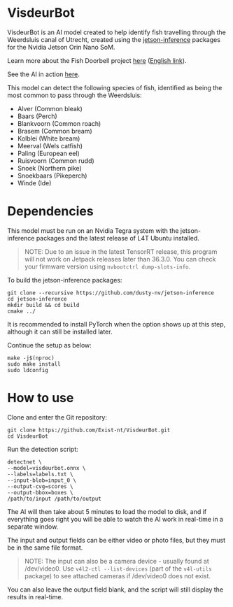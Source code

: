 # VisdeurBot

VisdeurBot is an AI model created to help identify fish travelling through the Weerdsluis canal of Utrecht, created using the [jetson-inference](https://github.com/dusty-nv/jetson-inference) packages for the Nvidia Jetson Orin Nano SoM.

Learn more about the Fish Doorbell project [here](https://visdeurbel.nl) ([English link](https://visdeurbel.nl/en)).

See the AI in action [here](https://xistnt.neocities.org/projects/visdeurbel.html).

This model can detect the following species of fish, identified as being the most common to pass through the Weerdsluis:
- Alver (Common bleak)
- Baars (Perch)
- Blankvoorn (Common roach)
- Brasem (Common bream)
- Kolblei (White bream)
- Meerval (Wels catfish)
- Paling (European eel)
- Ruisvoorn (Common rudd)
- Snoek (Northern pike)
- Snoekbaars (Pikeperch)
- Winde (Ide)
 
# Dependencies
This model must be run on an Nvidia Tegra system with the jetson-inference packages and the latest release of L4T Ubuntu installed.
> NOTE: Due to an issue in the latest TensorRT release, this program will not work on Jetpack releases later than 36.3.0. You can check your firmware version using `nvbootctrl dump-slots-info`.

To build the jetson-inference packages:
```
git clone --recursive https://github.com/dusty-nv/jetson-inference
cd jetson-inference
mkdir build && cd build
cmake ../
```
It is recommended to install PyTorch when the option shows up at this step, although it can still be installed later.

Continue the setup as below:
```
make -j$(nproc)
sudo make install
sudo ldconfig
```

# How to use
Clone and enter the Git repository: 
```
git clone https://github.com/Exist-nt/VisdeurBot.git
cd VisdeurBot
```

Run the detection script:
```
detectnet \
--model=visdeurbot.onnx \
--labels=labels.txt \
--input-blob=input_0 \
--output-cvg=scores \
--output-bbox=boxes \
/path/to/input /path/to/output
```

The AI will then take about 5 minutes to load the model to disk, and if everything goes right you will be able to watch the AI work in real-time in a separate window.

The input and output fields can be either video or photo files, but they must be in the same file format. 

> NOTE: The input can also be a camera device - usually found at /dev/video0. Use `v4l2-ctl --list-devices` (part of the `v4l-utils` package) to see attached cameras if /dev/video0 does not exist. 

You can also leave the output field blank, and the script will still display the results in real-time.
